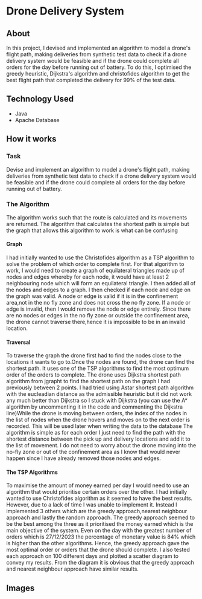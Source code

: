 # Drone Delivery System
## About
In this project, I devised and implemented an algorithm to model a drone's flight path, making deliveries from synthetic test data to check if a
drone delivery system would be feasible and if the drone could complete all orders for the day before running out of battery. To do this, I optimised the greedy heuristic, Dijkstra's algorithm and christofides algorithm to get the best flight path that completed the delivery
for 99% of the test data.
## Technology Used
 - Java
 - Apache Database
## How it works
### Task
Devise and implement an algorithm to model a drone's flight path, making deliveries from synthetic test data to check if a
drone delivery system would be feasible and if the drone could complete all orders for the day before running out of battery.
### The Algorithm
The algorithm works such that the route is calculated and its movements are returned. The
algorithm that calculates the shortest path is simple but the graph that allows this algorithm to
work is what can be confusing
#### Graph
I had initially wanted to use the Christofides algorithm as a TSP algorithm to solve the
problem of which order to complete first. For that algorithm to work, I would need to create a
graph of equilateral triangles made up of nodes and edges whereby for each node, it would have at least 2 neighbouring
node which will form an equilateral triangle. I then added all of the nodes and edges to a graph. I then checked if each node and edge on
the graph was valid. A node or edge is valid if it is in the confinement area,not in the no fly
zone and does not cross the no fly zone. If a node or edge is invalid, then I would remove the
node or edge entirely. Since there are no nodes or edges in the no fly zone or outside the
confinement area, the drone cannot traverse there,hence it is impossible to be in an invalid
location.
#### Traversal
To traverse the graph the drone first had to find the nodes close to the locations it wants to go
to.Once the nodes are found, the drone can find the shortest path. It uses one of the TSP
algorithms to find the most optimum order of the orders to complete. The drone uses Dijkstra
shortest path algorithm from jgrapht to find the shortest path on the graph I had previously
between 2 points. I had tried using Astar shortest path algorithm with the eucleadian distance
as the admissible heuristic but it did not work any much better than Dijkstra so I stuck with
Dijkstra (you can use the A* algorithm by uncommenting it in the code and commenting the
Dijkstra line)While the drone is moving between orders, the index of the nodes in the list of nodes when
the drone hovers and moves on to the next order is recorded. This will be used later when
writing the data to the database
The algorithm is simple as for each order I just need to find the path with the shortest distance
between the pick up and delivery locations and add it to the list of movement. I do not need to
worry about the drone moving into the no-fly zone or out of the confinement area as I know
that would never happen since I have already removed those nodes and edges.

#### The TSP Algorithms
To maximise the amount of money earned per day I would need to use an algorithm that
would prioritise certain orders over the other. I had initially wanted to use Christofides
algorithm as it seemed to have the best results. However, due to a lack of time I was unable to
implement it. Instead I implemented 3 others which are the greedy approach,nearest
neighbour approach and lastly the random approach.
The greedy approach seemed to be the best among the three as it prioritised the money earned
which is the main objective of the system. Even on the day with the greatest number of orders
which is 27/12/2023 the percentage of monetary value is 84% which is higher than the other
algorithms. Hence, the greedy approach gave the most optimal order or orders that the drone
should complete. I also tested each approach on 100 different days and plotted a scatter
diagram to convey my results. From the diagram it is obvious that the greedy approach and
nearest neighbour approach have similar results.
## Images
